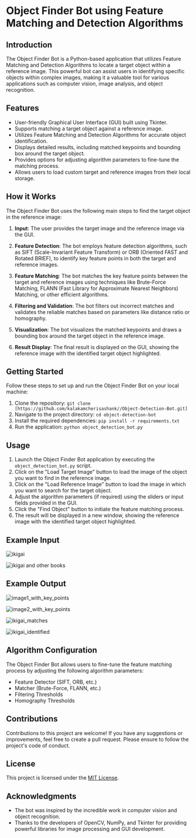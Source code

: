 # Object Finder Bot using Feature Matching and Detection Algorithms

## Introduction

The Object Finder Bot is a Python-based application that utilizes Feature Matching and Detection Algorithms to locate a target object within a reference image. This powerful bot can assist users in identifying specific objects within complex images, making it a valuable tool for various applications such as computer vision, image analysis, and object recognition.

## Features

- User-friendly Graphical User Interface (GUI) built using Tkinter.
- Supports matching a target object against a reference image.
- Utilizes Feature Matching and Detection Algorithms for accurate object identification.
- Displays detailed results, including matched keypoints and bounding box around the target object.
- Provides options for adjusting algorithm parameters to fine-tune the matching process.
- Allows users to load custom target and reference images from their local storage.

## How it Works

The Object Finder Bot uses the following main steps to find the target object in the reference image:

1. **Input**: The user provides the target image and the reference image via the GUI.

2. **Feature Detection**: The bot employs feature detection algorithms, such as SIFT (Scale-Invariant Feature Transform) or ORB (Oriented FAST and Rotated BRIEF), to identify key feature points in both the target and reference images.

3. **Feature Matching**: The bot matches the key feature points between the target and reference images using techniques like Brute-Force Matching, FLANN (Fast Library for Approximate Nearest Neighbors) Matching, or other efficient algorithms.

4. **Filtering and Validation**: The bot filters out incorrect matches and validates the reliable matches based on parameters like distance ratio or homography.

5. **Visualization**: The bot visualizes the matched keypoints and draws a bounding box around the target object in the reference image.

6. **Result Display**: The final result is displayed on the GUI, showing the reference image with the identified target object highlighted.

## Getting Started

Follow these steps to set up and run the Object Finder Bot on your local machine:

1. Clone the repository: `git clone [https://github.com/kalakamcherisashank//Object-Detection-Bot.git]`
2. Navigate to the project directory: `cd object-detection-bot`
3. Install the required dependencies: `pip install -r requirements.txt`
4. Run the application: `python object_detection_bot.py`

## Usage

1. Launch the Object Finder Bot application by executing the `object_detection_bot.py` script.
2. Click on the "Load Target Image" button to load the image of the object you want to find in the reference image.
3. Click on the "Load Reference Image" button to load the image in which you want to search for the target object.
4. Adjust the algorithm parameters (if required) using the sliders or input fields provided in the GUI.
5. Click the "Find Object" button to initiate the feature matching process.
6. The result will be displayed in a new window, showing the reference image with the identified target object highlighted.


## Example Input

![ikigai](https://github.com/VishalManam/object-detection-bot/assets/88299493/f2937028-fe67-435a-a3c3-68e2aa399bd7)

![ikigai and other books](https://github.com/VishalManam/object-detection-bot/assets/88299493/cc5bac66-8168-4b89-93dd-5ac0ab4e1756)

## Example Output

![image1_with_key_points](https://github.com/VishalManam/object-detection-bot/assets/88299493/cf6bc0f8-5534-4338-a892-741c1c5c3923)

![image2_with_key_points](https://github.com/VishalManam/object-detection-bot/assets/88299493/effb1eb5-9c7f-4edb-9972-d40832c1b4f1)

![ikigai_matches](https://github.com/VishalManam/object-detection-bot/assets/88299493/9a5f3b77-b4b9-4374-98de-db062cc3c561)

![ikigai_identified](https://github.com/VishalManam/object-detection-bot/assets/88299493/18dfa751-4f7c-4c7b-980f-5c9ada5e9f98)


## Algorithm Configuration

The Object Finder Bot allows users to fine-tune the feature matching process by adjusting the following algorithm parameters:

- Feature Detector (SIFT, ORB, etc.)
- Matcher (Brute-Force, FLANN, etc.)
- Filtering Thresholds
- Homography Thresholds

## Contributions

Contributions to this project are welcome! If you have any suggestions or improvements, feel free to create a pull request. Please ensure to follow the project's code of conduct.

## License

This project is licensed under the [MIT License](LICENSE).

## Acknowledgments

- The bot was inspired by the incredible work in computer vision and object recognition.
- Thanks to the developers of OpenCV, NumPy, and Tkinter for providing powerful libraries for image processing and GUI development.
